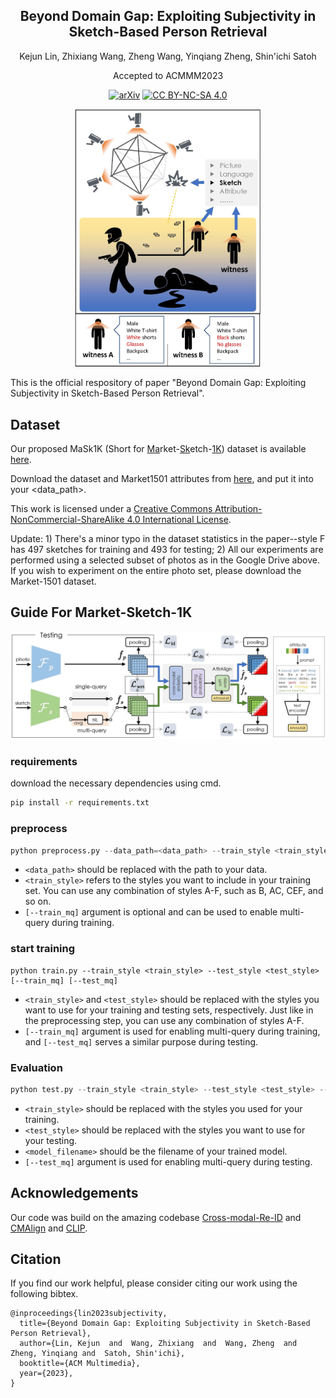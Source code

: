 <h2 align="center">Beyond Domain Gap: Exploiting Subjectivity in Sketch-Based Person Retrieval
</h2>
<p align="center">Kejun Lin, Zhixiang Wang, Zheng Wang, Yinqiang Zheng, Shin'ichi Satoh
</p>
<p align="center">Accepted to ACMMM2023
</p>

<div align="center">

[![arXiv](https://img.shields.io/badge/arXiv-Paper-<COLOR>.svg)](https://arxiv.org/pdf/2309.08372v1)
[![CC BY-NC-SA 4.0][cc-by-nc-sa-shield]][cc-by-nc-sa]

</div>

<div align="center">
<img src="./assets/teaser.jpg" width=300px alt="teaser"></image>
</div>

This is the official respository of paper "Beyond Domain Gap: Exploiting Subjectivity in Sketch-Based
Person Retrieval".

## Dataset

Our proposed MaSk1K (Short for <u>Ma</u>rket-<u>Sk</u>etch-<u>1K</u>) dataset is available <a href="https://drive.google.com/drive/folders/1XjFPM1yVHpE38sSDTFgM5s9aX2r-oYRC?usp=sharing">here</a>.

Download the dataset and Market1501 attributes from <a href="https://github.com/vana77/Market-1501_Attribute.git">here</a>, and put it into your \<data_path\>.

This work is licensed under a
[Creative Commons Attribution-NonCommercial-ShareAlike 4.0 International License][cc-by-nc-sa].

Update: 1) There's a minor typo in the dataset statistics in the paper--style F has 497 sketches for training and 493 for testing; 2) All our experiments are performed using a selected subset of photos as in the Google Drive above. If you wish to experiment on the entire photo set, please download the Market-1501 dataset.

[cc-by-nc-sa]: http://creativecommons.org/licenses/by-nc-sa/4.0/
[cc-by-nc-sa-shield]: https://img.shields.io/badge/License-CC%20BY--NC--SA%204.0-lightgrey.svg

## Guide For Market-Sketch-1K

<div align="center">
<img src="./assets/architecture_v4.jpg" width=600px alt="architecture"></image>
</div>

### requirements
download the necessary dependencies using cmd.
```bash
pip install -r requirements.txt
```

### preprocess
```python
python preprocess.py --data_path=<data_path> --train_style <train_style> [--train_mq]
```

 - `<data_path>` should be replaced with the path to your data.
 - `<train_style>` refers to the styles you want to include in your training set. You can use any combination of styles A-F, such as B, AC, CEF, and so on.
-  `[--train_mq]` argument is optional and can be used to enable multi-query during training.

### start training
```
python train.py --train_style <train_style> --test_style <test_style> [--train_mq] [--test_mq]
```

 - `<train_style>` and `<test_style>` should be replaced with the styles you want to use for your training and testing sets, respectively. Just like in the preprocessing step, you can use any combination of styles A-F.
 - `[--train_mq]` argument is used for enabling multi-query during training, and `[--test_mq]` serves a similar purpose during testing.

### Evaluation
```python
python test.py --train_style <train_style> --test_style <test_style> --resume <model_filename> [--test-mq]
```
 - `<train_style>` should be replaced with the styles you used for your training.
 - `<test_style>` should be replaced with the styles you want to use for your testing.
 - `<model_filename>` should be the filename of your trained model.
 - `[--test_mq]` argument is used for enabling multi-query during testing.

## Acknowledgements
Our code was build on the amazing codebase <a href="https://github.com/mangye16/Cross-Modal-Re-ID-baseline.git">Cross-modal-Re-ID</a> and <a href="https://github.com/cvlab-yonsei/LbA.git">CMAlign</a> and <a href="https://github.com/openai/CLIP.git">CLIP</a>. 

## Citation
If you find our work helpful, please consider citing our work using the following bibtex.
```
@inproceedings{lin2023subjectivity,
  title={Beyond Domain Gap: Exploiting Subjectivity in Sketch-Based Person Retrieval},
  author={Lin, Kejun  and  Wang, Zhixiang  and  Wang, Zheng  and  Zheng, Yinqiang and  Satoh, Shin'ichi},
  booktitle={ACM Multimedia},
  year={2023},
}
```
